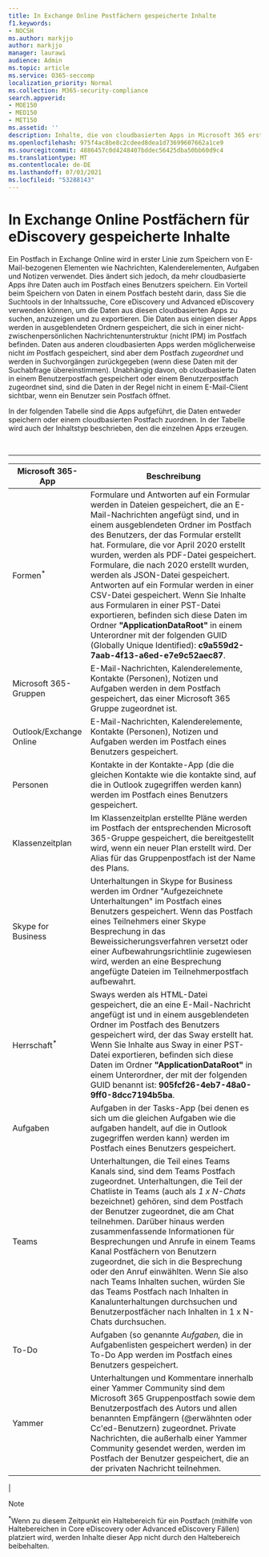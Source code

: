 ```yaml
---
title: In Exchange Online Postfächern gespeicherte Inhalte
f1.keywords:
- NOCSH
ms.author: markjjo
author: markjjo
manager: laurawi
audience: Admin
ms.topic: article
ms.service: O365-seccomp
localization_priority: Normal
ms.collection: M365-security-compliance
search.appverid:
- MOE150
- MED150
- MET150
ms.assetid: ''
description: Inhalte, die von cloudbasierten Apps in Microsoft 365 erstellt werden, werden gespeichert oder dem Postfach eines Benutzers Exchange Online zugeordnet. Diese Inhalte können mithilfe von Microsoft eDiscovery-Tools durchsucht werden.
ms.openlocfilehash: 975f4ac8be8c2cdeed8dea1d73699607662a1ce9
ms.sourcegitcommit: 4886457c0d4248407bddec56425dba50bb60d9c4
ms.translationtype: MT
ms.contentlocale: de-DE
ms.lasthandoff: 07/03/2021
ms.locfileid: "53288143"
---
```

# <a name="content-stored-in-exchange-online-mailboxes-for-ediscovery"></a>In Exchange Online Postfächern für eDiscovery gespeicherte Inhalte

Ein Postfach in Exchange Online wird in erster Linie zum Speichern von E-Mail-bezogenen Elementen wie Nachrichten, Kalenderelementen, Aufgaben und Notizen verwendet. Dies ändert sich jedoch, da mehr cloudbasierte Apps ihre Daten auch im Postfach eines Benutzers speichern. Ein Vorteil beim Speichern von Daten in einem Postfach besteht darin, dass Sie die Suchtools in der Inhaltssuche, Core eDiscovery und Advanced eDiscovery verwenden können, um die Daten aus diesen cloudbasierten Apps zu suchen, anzuzeigen und zu exportieren. Die Daten aus einigen dieser Apps werden in ausgeblendeten Ordnern gespeichert, die sich in einer nicht-zwischenpersönlichen Nachrichtenunterstruktur (nicht IPM) im Postfach befinden. Daten aus anderen cloudbasierten Apps werden möglicherweise nicht _im_ Postfach gespeichert, sind aber dem Postfach _zugeordnet_ und werden in Suchvorgängen zurückgegeben (wenn diese Daten mit der Suchabfrage übereinstimmen). Unabhängig davon, ob cloudbasierte Daten in einem Benutzerpostfach gespeichert oder einem Benutzerpostfach zugeordnet sind, sind die Daten in der Regel nicht in einem E-Mail-Client sichtbar, wenn ein Benutzer sein Postfach öffnet.

In der folgenden Tabelle sind die Apps aufgeführt, die Daten entweder speichern oder einem cloudbasierten Postfach zuordnen. In der Tabelle wird auch der Inhaltstyp beschrieben, den die einzelnen Apps erzeugen.

<br>

****

|Microsoft 365-App|Beschreibung|
|---|---|
|Formen<sup>*</sup>|Formulare und Antworten auf ein Formular werden in Dateien gespeichert, die an E-Mail-Nachrichten angefügt sind, und in einem ausgeblendeten Ordner im Postfach des Benutzers, der das Formular erstellt hat. Formulare, die vor April 2020 erstellt wurden, werden als PDF-Datei gespeichert. Formulare, die nach 2020 erstellt wurden, werden als JSON-Datei gespeichert. Antworten auf ein Formular werden in einer CSV-Datei gespeichert. Wenn Sie Inhalte aus Formularen in einer PST-Datei exportieren, befinden sich diese Daten im Ordner **"ApplicationDataRoot"** in einem Unterordner mit der folgenden GUID (Globally Unique Identified): **c9a559d2-7aab-4f13-a6ed-e7e9c52aec87**.|
|Microsoft 365-Gruppen|E-Mail-Nachrichten, Kalenderelemente, Kontakte (Personen), Notizen und Aufgaben werden in dem Postfach gespeichert, das einer Microsoft 365 Gruppe zugeordnet ist.|
|Outlook/Exchange Online|E-Mail-Nachrichten, Kalenderelemente, Kontakte (Personen), Notizen und Aufgaben werden im Postfach eines Benutzers gespeichert.|
|Personen|Kontakte in der Kontakte-App (die die gleichen Kontakte wie die kontakte sind, auf die in Outlook zugegriffen werden kann) werden im Postfach eines Benutzers gespeichert.|
|Klassenzeitplan|Im Klassenzeitplan erstellte Pläne werden im Postfach der entsprechenden Microsoft 365-Gruppe gespeichert, die bereitgestellt wird, wenn ein neuer Plan erstellt wird. Der Alias für das Gruppenpostfach ist der Name des Plans.|
|Skype for Business|Unterhaltungen in Skype for Business werden im Ordner "Aufgezeichnete Unterhaltungen" im Postfach eines Benutzers gespeichert. Wenn das Postfach eines Teilnehmers einer Skype Besprechung in das Beweissicherungsverfahren versetzt oder einer Aufbewahrungsrichtlinie zugewiesen wird, werden an eine Besprechung angefügte Dateien im Teilnehmerpostfach aufbewahrt.|
|Herrschaft<sup>*</sup>|Sways werden als HTML-Datei gespeichert, die an eine E-Mail-Nachricht angefügt ist und in einem ausgeblendeten Ordner im Postfach des Benutzers gespeichert wird, der das Sway erstellt hat. Wenn Sie Inhalte aus Sway in einer PST-Datei exportieren, befinden sich diese Daten im Ordner **"ApplicationDataRoot"** in einem Unterordner, der mit der folgenden GUID benannt ist: **905fcf26-4eb7-48a0-9ff0-8dcc7194b5ba**.|
|Aufgaben|Aufgaben in der Tasks-App (bei denen es sich um die gleichen Aufgaben wie die aufgaben handelt, auf die in Outlook zugegriffen werden kann) werden im Postfach eines Benutzers gespeichert.|
|Teams|Unterhaltungen, die Teil eines Teams Kanals sind, sind dem Teams Postfach zugeordnet. Unterhaltungen, die Teil der Chatliste in Teams (auch als *1 x N-Chats* bezeichnet) gehören, sind dem Postfach der Benutzer zugeordnet, die am Chat teilnehmen. Darüber hinaus werden zusammenfassende Informationen für Besprechungen und Anrufe in einem Teams Kanal Postfächern von Benutzern zugeordnet, die sich in die Besprechung oder den Anruf einwählten. Wenn Sie also nach Teams Inhalten suchen, würden Sie das Teams Postfach nach Inhalten in Kanalunterhaltungen durchsuchen und Benutzerpostfächer nach Inhalten in 1 x N-Chats durchsuchen.|
|To-Do|Aufgaben (so genannte *Aufgaben,* die in Aufgabenlisten gespeichert werden) in der To-Do App werden im Postfach eines Benutzers gespeichert.|
|Yammer|Unterhaltungen und Kommentare innerhalb einer Yammer Community sind dem Microsoft 365 Gruppenpostfach sowie dem Benutzerpostfach des Autors und allen benannten Empfängern (@erwähnten oder Cc'ed-Benutzern) zugeordnet. Private Nachrichten, die außerhalb einer Yammer Community gesendet werden, werden im Postfach der Benutzer gespeichert, die an der privaten Nachricht teilnehmen.|
|

> [!NOTE]
> <sup>*</sup>Wenn zu diesem Zeitpunkt ein Haltebereich für ein Postfach (mithilfe von Haltebereichen in Core eDiscovery oder Advanced eDiscovery Fällen) platziert wird, werden Inhalte dieser App nicht durch den Haltebereich beibehalten.
